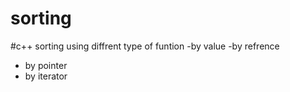 # sorting

#c++  sorting using diffrent type of funtion
-by value
-by refrence 
- by pointer
- by iterator
